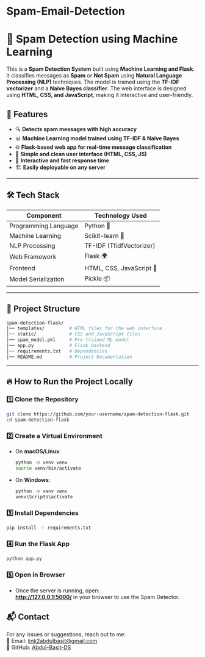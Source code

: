 # Spam-Email-Detection
# 📧 Spam Detection using Machine Learning

This is a **Spam Detection System** built using **Machine Learning and Flask**. It classifies messages as **Spam** or **Not Spam** using **Natural Language Processing (NLP)** techniques. The model is trained using the **TF-IDF vectorizer** and a **Naïve Bayes classifier**. The web interface is designed using **HTML, CSS, and JavaScript**, making it interactive and user-friendly.

## 🚀 Features
- 🔍 **Detects spam messages with high accuracy**
- 📊 **Machine Learning model trained using TF-IDF & Naïve Bayes**
- 🌐 **Flask-based web app for real-time message classification**
- 🎨 **Simple and clean user interface (HTML, CSS, JS)**
- 🔄 **Interactive and fast response time**
- 🏗️ **Easily deployable on any server**

---

## 🛠️ Tech Stack

| Component  | Technology Used |
|------------|----------------|
| Programming Language | Python 🐍 |
| Machine Learning | Scikit-learn 🤖 |
| NLP Processing | TF-IDF (TfidfVectorizer) |
| Web Framework | Flask 🌍 |
| Frontend | HTML, CSS, JavaScript 🎨 |
| Model Serialization | Pickle 📦 |

---

## 📂 Project Structure  
```bash
spam-detection-flask/
│── templates/         # HTML files for the web interface  
│── static/            # CSS and JavaScript files  
│── spam_model.pkl     # Pre-trained ML model  
│── app.py             # Flask backend  
│── requirements.txt   # Dependencies  
│── README.md          # Project Documentation  
```
---

## 🔥 How to Run the Project Locally  

### 1️⃣ Clone the Repository  
```bash
git clone https://github.com/your-username/spam-detection-flask.git
cd spam-detection-flask
```

### 2️⃣ Create a Virtual Environment  
- On **macOS/Linux**:  
  ```bash
  python -m venv venv
  source venv/bin/activate
  ```
- On **Windows**:  
  ```bash
  python -m venv venv
  venv\Scripts\activate
  ```

### 3️⃣ Install Dependencies  
```bash
pip install -r requirements.txt
```

### 4️⃣ Run the Flask App  
```bash
python app.py
```

### 5️⃣ Open in Browser  
- Once the server is running, open:  
  **http://127.0.0.1:5000/** in your browser to use the Spam Detector.


## 📬 Contact  
For any issues or suggestions, reach out to me:  
📧 Email: link2abdulbasit@gmail.com  
🔗 GitHub: [Abdul-Basit-DS](https://github.com/Abdul-Basit-DS) 
